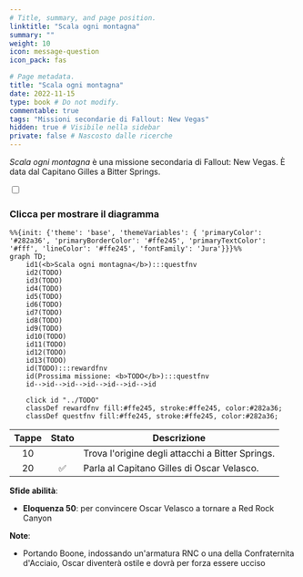 ```yaml
---
# Title, summary, and page position.
linktitle: "Scala ogni montagna"
summary: ""
weight: 10
icon: message-question
icon_pack: fas

# Page metadata.
title: "Scala ogni montagna"
date: 2022-11-15
type: book # Do not modify.
commentable: true
tags: "Missioni secondarie di Fallout: New Vegas"
hidden: true # Visibile nella sidebar
private: false # Nascosto dalle ricerche
---
```


<div class="fnv">


*Scala ogni montagna* è una missione secondaria di Fallout: New Vegas. È data dal Capitano Gilles a Bitter Springs.


<section class="chart-collapse">
<input type="checkbox" name="collapse2" id="handle2">
<h3 class="handle">
<label for="handle2">Clicca per mostrare il diagramma</label>
</h3>
<div class="content">

```mermaid
%%{init: {'theme': 'base', 'themeVariables': { 'primaryColor': '#282a36', 'primaryBorderColor': '#ffe245', 'primaryTextColor': '#fff', 'lineColor': '#ffe245', 'fontFamily': 'Jura'}}}%%
graph TD;
    id1(<b>Scala ogni montagna</b>):::questfnv
    id2(TODO)
    id3(TODO)
    id4(TODO)
    id5(TODO)
    id6(TODO)
    id7(TODO) 
    id8(TODO)
    id9(TODO)
    id10(TODO)
    id11(TODO)
    id12(TODO)
    id13(TODO) 
    id(TODO):::rewardfnv
    id(Prossima missione: <b>TODO</b>):::questfnv
    id-->id-->id-->id-->id-->id-->id
    
    click id "../TODO"
    classDef rewardfnv fill:#ffe245, stroke:#ffe245, color:#282a36;
    classDef questfnv fill:#ffe245, stroke:#ffe245, color:#282a36;
```

</div>
</section>

| Tappe |       Stato        | Descrizione |
|:-----:|:------------------:| ----------- |
|                           10                          |            | Trova l'origine degli attacchi a Bitter Springs.                                                                                                                            |
|                           20                          | :white_check_mark: | Parla al Capitano Gilles di Oscar Velasco.                                                                                                                                  |



**Sfide abilità**:
- **Eloquenza 50**: per convincere Oscar Velasco a tornare a Red Rock Canyon



**Note**:
- Portando Boone, indossando un'armatura RNC o una della Confraternita d'Acciaio, Oscar diventerà ostile e dovrà per forza essere ucciso 


</div>


